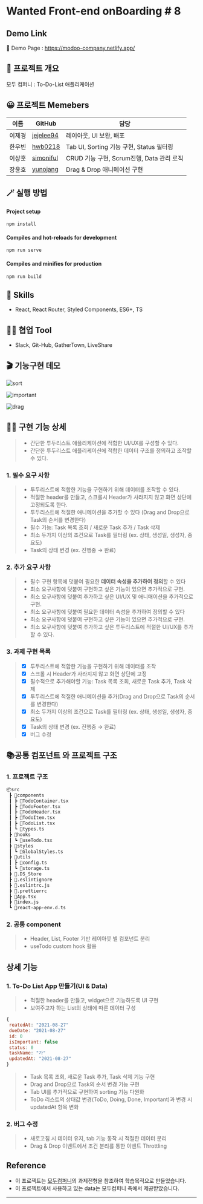 # Wanted Front-end onBoarding # 8

## Demo Link
🔗 Demo Page : https://modoo-company.netlify.app/

## 💬 프로젝트 개요
모두 컴퍼니 : To-Do-List 애플리케이션

## 😀 프로젝트 Memebers
|이름|GitHub|담당|
|------|---|---|
|이제경|[jejelee94](https://github.com/jejelee94)|레이아웃, UI 보완, 배포|
|한우빈|[hwb0218](https://github.com/hwb0218)|Tab UI, Sorting 기능 구현, Status 필터링|
|이상훈|[simoniful](https://github.com/simoniful) |CRUD 기능 구현, Scrum진행, Data 관리 로직|
|장윤호|[yunojang](https://github.com/yunojang)|Drag & Drop 애니메이션 구현|

## 🪄 실행 방법

#### Project setup
`npm install`
#### Compiles and hot-reloads for development
`npm run serve`
#### Compiles and minifies for production
`npm run build`

## 🔧 Skills

- React, React Router, Styled Components, ES6+, TS


## 🐱‍👤 협업 Tool

- Slack, Git-Hub, GatherTown, LiveShare

## 🎬 기능구현 데모


![sort](https://user-images.githubusercontent.com/75239459/131142513-7d55041c-bffc-4d48-b6b7-5bc76c5b0b28.gif)

![important](https://user-images.githubusercontent.com/75239459/131142354-319063b9-d525-4f46-84d3-c56a0f205a73.gif)

![drag](https://user-images.githubusercontent.com/75239459/131142328-efdcb997-a2ae-4ac2-b689-f21a1d25c263.gif)

## 👍🏻 구현 기능 상세
> - 간단한 투두리스트 애플리케이션에 적합한 UI/UX를 구성할 수 있다.
> - 간단한 투두리스트 애플리케이션에 적합한 데이터 구조를 정의하고 조작할 수 있다.

### 1. 필수 요구 사항
> - 투두리스트에 적합한 기능을 구현하기 위해 데이터를 조작할 수 있다.
> - 적절한 header를 만들고, 스크롤시 Header가 사라지지 않고 화면 상단에 고정되도록 한다.
> - 투두리스트에 적절한 애니메이션을 추가할 수 있다 (Drag and Drop으로 Task의 순서를 변경한다)
> - 필수 기능: Task 목록 조회 / 새로운 Task 추가 / Task 삭제
> - 최소 두가지 이상의 조건으로 Task를 필터링 (ex. 상태, 생성일, 생성자, 중요도)
> - Task의 상태 변경 (ex. 진행중 → 완료)

### 2. 추가 요구 사항

> -  필수 구현 항목에 덧붙여 필요한 **데이터 속성을 추가하여 정의**할 수 있다
> -  최소 요구사항에 덧붙여 구현하고 싶은 기능이 있으면 추가적으로 구현.
> -  최소 요구사항에 덧붙여 추가하고 싶은 UI/UX 및 애니매이션을 추가적으로 구현.
> -  최소 요구사항에 덧붙여 필요한 데이터 속성을 추가하여 정의할 수 있다
> -  최소 요구사항에 덧붙여 구현하고 싶은 기능이 있으면 추가적으로 구현.
> -  최소 요구사항에 덧붙여 추가하고 싶은 투두리스트에 적절한 UI/UX를 추가할 수 있다.

### 3. 과제 구현 목록
> - [x] 투두리스트에 적합한 기능을 구현하기 위해 데이터를 조작
> - [x] 스크롤 시 Header가 사라지지 않고 화면 상단에 고정
> - [x] 필수적으로 추가해야할 기능: Task 목록 조회, 새로운 Task 추가, Task 삭제
> - [x] 투두리스트에 적절한 애니메이션을 추가(Drag and Drop으로 Task의 순서를 변경한다)
> - [x] 최소 두가지 이상의 조건으로 Task를 필터링 (ex. 상태, 생성일, 생성자, 중요도)
> - [x] Task의 상태 변경 (ex. 진행중 → 완료)
> - [x] 버그 수정

## 📚공통 컴포넌트 와 프로젝트 구조

### 1. 프로젝트 구조

```html
📦src
 ┣ 📂components
 ┃ ┣ 📜TodoContainer.tsx
 ┃ ┣ 📜TodoFooter.tsx
 ┃ ┣ 📜TodoHeader.tsx
 ┃ ┣ 📜TodoItem.tsx
 ┃ ┣ 📜TodoList.tsx
 ┃ ┗ 📜types.ts
 ┣ 📂hooks
 ┃ ┗ 📜useTodo.tsx
 ┣ 📂styles
 ┃ ┗ 📜GlobalStyles.ts
 ┣ 📂utils
 ┃ ┣ 📜config.ts
 ┃ ┗ 📜storage.ts
 ┣ 📜.DS_Store
 ┣ 📜.eslintignore
 ┣ 📜.eslintrc.js
 ┣ 📜.prettierrc
 ┣ 📜App.tsx
 ┣ 📜index.js
 ┗ 📜react-app-env.d.ts
```

### 2. 공통 component

> - Header, List, Footer 기반 레이아웃 별 컴포넌트 분리
> - useTodo custom hook 활용

## 상세 기능

### 1. To-Do List App 만들기(UI & Data)
> - 적절한 header를 만들고, widget으로 기능하도록 UI  구현
> - 보여주고자 하는 List의 상태에 따른 데이터 구성
  ```jsx
  {
   reatedAt: "2021-08-27"
   dueDate: "2021-08-27"
   id: 0
   isImportant: false
   status: 0
   taskName: "가"
   updatedAt: "2021-08-27"
  }
  ```
> - Task 목록 조회, 새로운 Task 추가, Task 삭제 기능 구현
> - Drag and Drop으로 Task의 순서 변경 기능 구현
> - Tab UI를 추가적으로 구현하여 sorting 기능 다원화
> - ToDo 리스트의 상태값 변경(ToDo, Doing, Done, Important)과 변경 시 updatedAt 항목 변화

### 2. 버그 수정
> - 새로고침 시 데이터 유지, tab 기능 동작 시 적절한 데이터 분리
> - Drag & Drop 이벤트에서 조건 분리를 통한 이벤트 Throttling


## Reference

- 이 프로젝트는 [모두컴퍼니](https://www.moduparking.com/)의 과제전형을 참조하여 학습목적으로 만들었습니다.
- 이 프로젝트에서 사용하고 있는 data는 모두컴퍼니 측에서 제공받았습니다.

---
